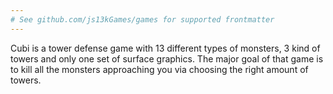 ```yaml
---
# See github.com/js13kGames/games for supported frontmatter
---
```

Cubi is a tower defense game with 13 different types of monsters, 3 kind of towers and only one set of surface graphics. The major goal of that game is to kill all the monsters approaching you via choosing the right amount of towers.